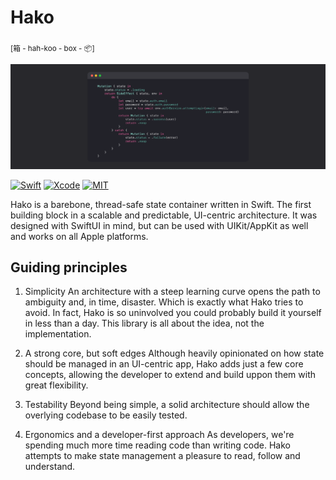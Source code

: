 # Hako
<sub>[箱 - hah-koo - box - 📦]</sub>

![hako-banner](artwork.png)

[![Swift](https://img.shields.io/badge/Swift-5.7-orange.svg?style=for-the-badge&logo=swift)](https://swift.org)
[![Xcode](https://img.shields.io/badge/Xcode-14-blue.svg?style=for-the-badge&logo=Xcode&logoColor=white)](https://developer.apple.com/xcode)
[![MIT](https://img.shields.io/badge/license-MIT-black.svg?style=for-the-badge)](https://opensource.org/licenses/MIT)

Hako is a barebone, thread-safe state container written in Swift. The first building block in a scalable and predictable, UI-centric architecture. It was designed with SwiftUI in mind, but can be used with UIKit/AppKit as well and works on all Apple platforms. 

## Guiding principles

1. Simplicity 
An architecture with a steep learning curve opens the path to ambiguity and, in time, disaster. Which is exactly what Hako tries to avoid. In fact, Hako is so uninvolved you could probably build it yourself in less than a day. This library is all about the idea, not the implementation.

2. A strong core, but soft edges
Although heavily opinionated on how state should be managed in an UI-centric app, Hako adds just a few core concepts, allowing the developer to extend and build uppon them with great flexibility. 

3. Testability
Beyond being simple, a solid architecture should allow the overlying codebase to be easily tested.  

4. Ergonomics and a developer-first approach
As developers, we're spending much more time reading code than writing code. Hako attempts to make state management a pleasure to read, follow and understand. 
